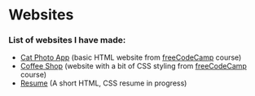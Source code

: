 # Websites
<h3>List of websites I have made:</h3>
<ul>
  <li><a href="https://github.com/mark-delchev/Websites/tree/main/Cat_Photo_App">Cat Photo App</a> (basic HTML website from <a href="https://www.freecodecamp.org/learn/2022/responsive-web-design/">freeCodeCamp</a> course)</li>
  <li><a href="https://github.com/mark-delchev/Websites/tree/main/Coffee_Shop">Coffee Shop</a> (website with a bit of CSS styling from <a href="https://www.freecodecamp.org/learn/2022/responsive-web-design/">freeCodeCamp</a> course)</li>
  <li><a href="https://github.com/mark-delchev/Websites/tree/main/Resume">Resume</a> (A short HTML, CSS resume in progress)</li>
